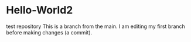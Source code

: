 # Hello-World2
test repository
This is a branch from the main. I am editing my first branch before making changes (a commit).
